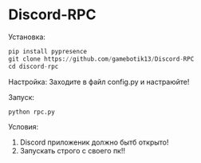 # Discord-RPC

Установка:
```py
pip install pypresence
git clone https://github.com/gamebotik13/Discord-RPC
cd discord-rpc
```

Настройка:
Заходите в файл config.py и настраюйте!


Запуск:
```py
python rpc.py
```
Условия: 
1) Discord приложеник должно бытб открыто!
2) Запускать строго с своего пк!!
